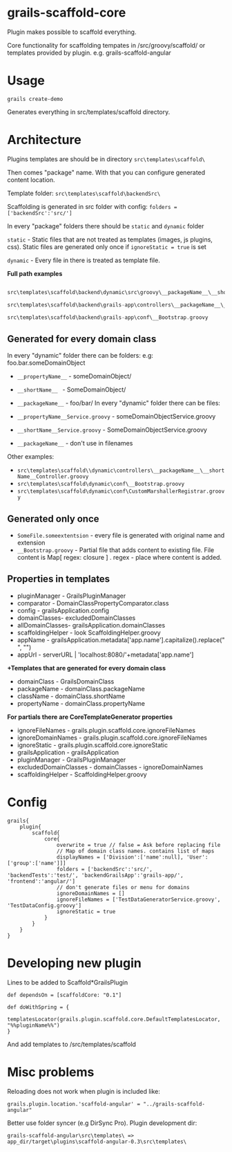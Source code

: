 # grails-scaffold-core

Plugin makes possible to scaffold everything.

Core functionality for scaffolding tempates in /src/groovy/scaffold/ or  templates provided by plugin. e.g. grails-scaffold-angular

# Usage

```grails create-demo```

Generates everything in src/templates/scaffold directory.

# Architecture
Plugins templates are should be in directory
```src\templates\scaffold\ ```

Then  comes "package" name. With that you can configure generated content location.

Template folder: ```src\templates\scaffold\backendSrc\ ```

Scaffolding is generated in src folder with config: ```folders = ['backendSrc':'src/']```

In every "package" folders there should be ```static``` and ```dynamic``` folder

```static``` - Static files that are not treated as templates (images, js plugins, css). Static files are generated only once if ```ignoreStatic = true``` is set

```dynamic``` - Every file in there is treated as template file.

**Full path examples**
``` src\templates\scaffold\backend\static\grails-app\config\SomeOtherConfig.groovy 

src\templates\scaffold\backend\dynamic\src\groovy\__packageName__\__shortName__Controller.groovy

src\templates\scaffold\backend\grails-app\controllers\__packageName__\__shortName__Controller.groovy 

src\templates\scaffold\backend\grails-app\conf\__Bootstrap.groovy 
```



## Generated for every domain class
In every "dynamic" folder there can be folders:
 e.g: foo.bar.someDomainObject
* ```__propertyName__``` - someDomainObject/
* ```__shortName__ ``` - SomeDomainObject/
* ```__packageName__``` - foo/bar/
In every "dynamic" folder there can be files:

* ```__propertyName__Service.groovy``` - someDomainObjectService.groovy
* ```__shortName__Service.groovy``` - SomeDomainObjectService.groovy
* ```__packageName__``` - don't use in filenames

Other examples:
* ```src\templates\scaffold\\dynamic\controllers\__packageName__\__shortName__Controller.groovy```
* ```src\templates\scaffold\dynamic\conf\__Bootstrap.groovy```
* ```src\templates\scaffold\dynamic\conf\CustomMarshallerRegistrar.groovy```

## Generated only once

* ```SomeFile.someextentsion``` - every file is generated with original name and extension
* ```__Bootstrap.groovy``` - Partial file that adds content to existing file. File content is Map[ regex: closure ] . regex - place where content is added.

## Properties in templates 

* pluginManager - GrailsPluginManager
* comparator - DomainClassPropertyComparator.class
* config - grailsApplication.config
* domainClasses- excludedDomainClasses
* allDomainClasses- grailsApplication.domainClasses
* scaffoldingHelper - look ScaffoldingHelper.groovy
* appName - grailsApplication.metadata['app.name'].capitalize().replace(" ", "")
* appUrl - serverURL | 'localhost:8080/'+metadata['app.name']

**+Templates that are generated for every domain class**
* domainClass - GrailsDomainClass
* packageName - domainClass.packageName
* className - domainClass.shortName
* propertyName - domainClass.propertyName

 
**For partials there are CoreTemplateGenerator properties**
* ignoreFileNames - grails.plugin.scaffold.core.ignoreFileNames
* ignoreDomainNames - grails.plugin.scaffold.core.ignoreFileNames
* ignoreStatic - grails.plugin.scaffold.core.ignoreStatic
* grailsApplication - grailsApplication
* pluginManager - GrailsPluginManager
* excludedDomainClasses - domainClasses - ignoreDomainNames
* scaffoldingHelper - ScaffoldingHelper.groovy


# Config
```
grails{
    plugin{
        scaffold{
            core{
                overwrite = true // false = Ask before replacing file
                // Map of domain class names. contains list of maps
                displayNames = ['Division':['name':null], 'User':['group':['name']]]
                folders = ['backendSrc':'src/', 'backendTests':'test/', 'backendGrailsApp':'grails-app/', 'frontend':'angular/']
                // don't generate files or menu for domains
                ignoreDomainNames = []
                ignoreFileNames = ['TestDataGeneratorService.groovy', 'TestDataConfig.groovy']
                ignoreStatic = true
            }
        }
    }
}
```

# Developing new plugin
Lines to be added to Scaffold*GrailsPlugin
```
def dependsOn = [scaffoldCore: "0.1"]

def doWithSpring = {
    templatesLocator(grails.plugin.scaffold.core.DefaultTemplatesLocator, "%%pluginName%%")
}
```

And add templates to /src/templates/scaffold

# Misc problems
Reloading does not work when plugin is included like:
```
grails.plugin.location.'scaffold-angular' = "../grails-scaffold-angular"
```

Better use folder syncer (e.g DirSync Pro). Plugin development dir:

```grails-scaffold-angular\src\templates\ => app_dir/target\plugins\scaffold-angular-0.3\src\templates\```





